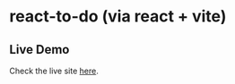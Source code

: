 # react-to-do (via react + vite)

## Live Demo  
Check the live site [here](https://pmging.github.io/react-to-do/).
